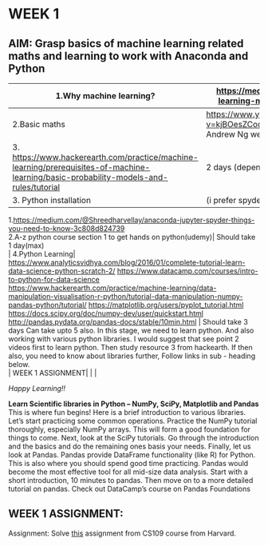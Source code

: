 # WEEK 1

## AIM: Grasp basics of machine learning related maths and learning to work with Anaconda and Python 

| 1.Why machine learning?| https://medium.com/machine-learning-for-humans/why-machine-learning-matters-6164faf1df12 Andrew Ng Week 1 (first 5 videos)| 3-4 hours  
| ----| ----| ----|  
| 2.Basic maths| https://www.youtube.com/watch?v=kjBOesZCoqc&index=1&list=PLZHQObOWTQDPD3MizzM2xVFitgF8hE_ab Andrew Ng week 1 (linear algebra review)(SEE THIS FIRST)  
3. https://www.hackerearth.com/practice/machine-learning/prerequisites-of-machine-learning/basic-probability-models-and-rules/tutorial |2 days (depends on prior knowledge)  
| 3. Python installation| (i prefer spyder. You can see if you like jupyter)
1.https://medium.com/@Shreedharvellay/anaconda-jupyter-spyder-things-you-need-to-know-3c808d824739  
2.A-z python course section 1 to get hands on python(udemy)| Should take 1 day(max)  
| 4.Python Learning| https://www.analyticsvidhya.com/blog/2016/01/complete-tutorial-learn-data-science-python-scratch-2/
https://www.datacamp.com/courses/intro-to-python-for-data-science
https://www.hackerearth.com/practice/machine-learning/data-manipulation-visualisation-r-python/tutorial-data-manipulation-numpy-pandas-python/tutorial/
https://matplotlib.org/users/pyplot_tutorial.html
https://docs.scipy.org/doc/numpy-dev/user/quickstart.html
http://pandas.pydata.org/pandas-docs/stable/10min.html | Should take 3 days
Can take upto 5 also.
In this stage, we need to learn python. And also working with various python libraries. I would suggest that see point 2 videos first to learn python.
Then study resource 3 from hackearth. If then also, you need to know about libraries further, 
Follow links in sub - heading below.  
| WEEK 1 ASSIGNMENT| | | 

*Happy Learning!!*

**Learn Scientific libraries in Python – NumPy, SciPy, Matplotlib and Pandas**
This is where fun begins! Here is a brief introduction to various libraries. Let’s start practicing some common operations.
Practice the NumPy tutorial thoroughly, especially NumPy arrays. This will form a good foundation for things to come.
Next, look at the SciPy tutorials. Go through the introduction and the basics and do the remaining ones basis your needs.
Finally, let us look at Pandas. Pandas provide DataFrame functionality (like R) for Python. This is also where you should spend good time practicing. Pandas would become the most effective tool for all mid-size data analysis. Start with a short introduction, 10 minutes to pandas. Then move on to a more detailed tutorial on pandas.
Check out DataCamp’s course on Pandas Foundations

## WEEK 1 ASSIGNMENT:
Assignment: Solve [this](http://nbviewer.jupyter.org/github/cs109/2014/blob/master/homework/HW1.ipynb) assignment from CS109 course from Harvard.